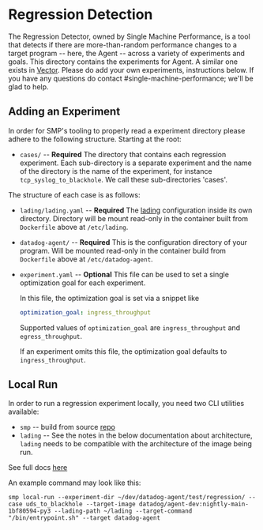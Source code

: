 # Regression Detection

The Regression Detector, owned by Single Machine Performance, is a tool that
detects if there are more-than-random performance changes to a target program --
here, the Agent -- across a variety of experiments and goals. This directory
contains the experiments for Agent. A similar one exists in [Vector]. Please do
add your own experiments, instructions below. If you have any questions do
contact #single-machine-performance; we'll be glad to help.

## Adding an Experiment

In order for SMP's tooling to properly read a experiment directory please
adhere to the following structure. Starting at the root:

* `cases/` -- __Required__ The directory that contains each regression
  experiment. Each sub-directory is a separate experiment and the name of the
  directory is the name of the experiment, for instance
  `tcp_syslog_to_blackhole`. We call these sub-directories 'cases'.

The structure of each case is as follows:

* `lading/lading.yaml` -- __Required__ The [lading] configuration inside its own
  directory. Directory will be mount read-only in the container built from
  `Dockerfile` above at `/etc/lading`.
* `datadog-agent/` -- __Required__ This is the configuration directory of your
  program. Will be mounted read-only in the container build from `Dockerfile`
  above at `/etc/datadog-agent`.
* `experiment.yaml` -- __Optional__ This file can be used to set a
  single optimization goal for each experiment.

  In this file, the optimization goal is set via a snippet like

  ```yaml
  optimization_goal: ingress_throughput
  ```

  Supported values of `optimization_goal` are `ingress_throughput` and
  `egress_throughput`.

  If an experiment omits this file, the optimization goal defaults to
  `ingress_throughput`.

[Vector]: https://github.com/vectordotdev/vector/tree/master/regression
[lading]: https://github.com/DataDog/lading

## Local Run
In order to run a regression experiment locally, you need two CLI utilities
available:
- `smp` -- build from source [repo](https://github.com/DataDog/single-machine-performance/)
- `lading` -- See the notes in the below documentation about architecture,
  `lading` needs to be compatible with the architecture of the image being run.

See full docs [here](https://github.com/DataDog/single-machine-performance/blob/main/smp/README.md#running-replicates-locally)

An example command may look like this:
```
smp local-run --experiment-dir ~/dev/datadog-agent/test/regression/ --case uds_to_blackhole --target-image datadog/agent-dev:nightly-main-1bf80594-py3 --lading-path ~/lading --target-command "/bin/entrypoint.sh" --target datadog-agent
```



